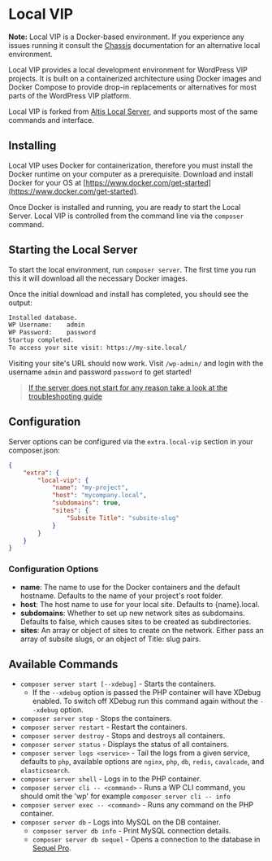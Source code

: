 # Local VIP

**Note:** Local VIP is a Docker-based environment. If you experience any issues running it consult the [Chassis](https://chassis.io) documentation for an alternative local environment.

Local VIP provides a local development environment for WordPress VIP projects. It is built on a containerized architecture using Docker images and Docker Compose to provide drop-in replacements or alternatives for most parts of the WordPress VIP platform.

Local VIP is forked from [Altis Local Server](https://www.altis-dxp.com/resources/docs/local-server/), and supports most of the same commands and interface.

## Installing

Local VIP uses Docker for containerization, therefore you must install the Docker runtime on your computer as a prerequisite. Download and install Docker for your OS at [https://www.docker.com/get-started](https://www.docker.com/get-started).

Once Docker is installed and running, you are ready to start the Local Server. Local VIP is controlled from the command line via the `composer` command.

## Starting the Local Server

To start the local environment, run `composer server`. The first time you run this it will download all the necessary Docker images.

Once the initial download and install has completed, you should see the output:

```sh
Installed database.
WP Username:	admin
WP Password:	password
Startup completed.
To access your site visit: https://my-site.local/
```

Visiting your site's URL should now work. Visit `/wp-admin/` and login with the username `admin` and password `password` to get started!

> [If the server does not start for any reason take a look at the troubleshooting guide](./troubleshooting.md)

## Configuration

Server options can be configured via the `extra.local-vip` section in your composer.json:

```json
{
	"extra": {
		"local-vip": {
			"name": "my-project",
			"host": "mycompany.local",
			"subdomains": true,
			"sites": {
				"Subsite Title": "subsite-slug"
			}
		}
	}
}
```

### Configuration Options

- **name**: The name to use for the Docker containers and the default hostname. Defaults to the name of your project's root folder.
- **host**: The host name to use for your local site. Defaults to {name}.local.
- **subdomains**: Whether to set up new network sites as subdomains. Defaults to false, which causes sites to be created as subdirectories.
- **sites**: An array or object of sites to create on the network. Either pass an array of subsite slugs, or an object of Title: slug pairs.

## Available Commands

* `composer server start [--xdebug]` - Starts the containers.
  * If the `--xdebug` option is passed the PHP container will have XDebug enabled. To switch off XDebug run this command again without the `--xdebug` option.
* `composer server stop` - Stops the containers.
* `composer server restart` - Restart the containers.
* `composer server destroy` - Stops and destroys all containers.
* `composer server status` - Displays the status of all containers.
* `composer server logs <service>` - Tail the logs from a given service, defaults to `php`, available options are `nginx`, `php`, `db`, `redis`, `cavalcade`, and `elasticsearch`.
* `composer server shell` - Logs in to the PHP container.
* `composer server cli -- <command>` - Runs a WP CLI command, you should omit the 'wp' for example `composer server cli -- info`
* `composer server exec -- <command>` - Runs any command on the PHP container.
* `composer server db` - Logs into MySQL on the DB container.
  * `composer server db info` - Print MySQL connection details.
  * `composer server db sequel` - Opens a connection to the database in [Sequel Pro](https://sequelpro.com).
